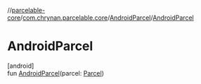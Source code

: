 //[parcelable-core](../../../index.md)/[com.chrynan.parcelable.core](../index.md)/[AndroidParcel](index.md)/[AndroidParcel](-android-parcel.md)

# AndroidParcel

[android]\
fun [AndroidParcel](-android-parcel.md)(parcel: [Parcel](https://developer.android.com/reference/kotlin/android/os/Parcel.html))
